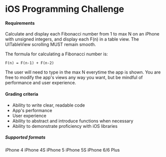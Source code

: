 # iOS Programming Challenge

#### Requirements

Calculate and display each Fibonacci number from 1 to max N on an iPhone with unsigned integers, and display each F(n) in a table view.  The UITableView scrolling MUST remain smooth.

The formula for calculating a Fibonacci number is: 

```
F(n) = F(n-1) + F(n-2)
```

The user will need to type in the max N everytime the app is shown. You are free to modify the app's views any way you want, but be mindful of performance and user experience.

#### Grading criteria

- Ability to write clear, readable code
- App's performance
- User experience
- Ability to abstract and introduce functions when necessary
- Ability to demonstrate proficiency with iOS libraries 

##### Supported formats

iPhone 4
iPhone 4S
iPhone 5
iPhone 5S
iPhone 6/6 Plus